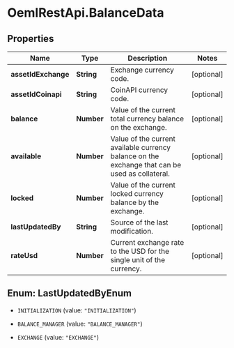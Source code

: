 # OemlRestApi.BalanceData

## Properties

Name | Type | Description | Notes
------------ | ------------- | ------------- | -------------
**assetIdExchange** | **String** | Exchange currency code. | [optional] 
**assetIdCoinapi** | **String** | CoinAPI currency code. | [optional] 
**balance** | **Number** | Value of the current total currency balance on the exchange. | [optional] 
**available** | **Number** | Value of the current available currency balance on the exchange that can be used as collateral. | [optional] 
**locked** | **Number** | Value of the current locked currency balance by the exchange. | [optional] 
**lastUpdatedBy** | **String** | Source of the last modification.  | [optional] 
**rateUsd** | **Number** | Current exchange rate to the USD for the single unit of the currency.  | [optional] 



## Enum: LastUpdatedByEnum


* `INITIALIZATION` (value: `"INITIALIZATION"`)

* `BALANCE_MANAGER` (value: `"BALANCE_MANAGER"`)

* `EXCHANGE` (value: `"EXCHANGE"`)




